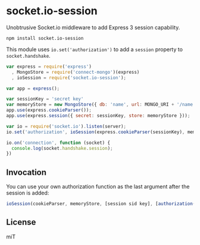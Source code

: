 # socket.io-session

Unobtrusive Socket.io middleware to add Express 3 session capability.

    npm install socket.io-session

This module uses `io.set('authorization')` to add a `session` property to `socket.handshake`.

```js
var express = require('express')
  , MongoStore = require('connect-mongo')(express)
  , ioSession = require('socket.io-session');

var app = express();

var sessionKey = 'secret key'
var memoryStore = new MongoStore({ db: 'name', url: MONGO_URI + '/name' });
app.use(express.cookieParser());
app.use(express.session({ secret: sessionKey, store: memoryStore }));

var io = require('socket.io').listen(server);
io.set('authorization', ioSession(express.cookieParser(sessionKey), memoryStore));

io.on('connection', function (socket) {
  console.log(socket.handshake.session);
})
```

## Invocation

You can use your own authorization function as the last argument after the session is added:

```js
ioSession(cookieParser, memoryStore, [session sid key], [authorization(data, accept)])
```

## License 

miT
